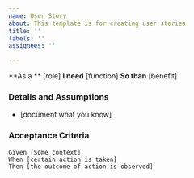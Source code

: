 ```yaml
---
name: User Story
about: This template is for creating user stories
title: ''
labels: ''
assignees: ''

---
```


**As a ** [role]
**I need** [function]
**So than** [benefit]

### Details and Assumptions
* [document what you know]

### Acceptance Criteria

```gherkin
Given [Some context]
When [certain action is taken]
Then [the outcome of action is observed]
```
